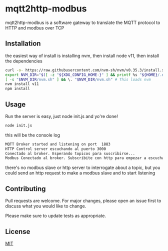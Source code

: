 # mqtt2http-modbus

mqtt2http-modbus is a software gateway to translate the MQTT protocol to HTTP and modbus over TCP

## Installation

the easiest way of install is  installing nvm, then install node v11, then install the dependencies

```bash
curl -o- https://raw.githubusercontent.com/nvm-sh/nvm/v0.35.3/install.sh | bash
export NVM_DIR="$([ -z "${XDG_CONFIG_HOME-}" ] && printf %s "${HOME}/.nvm" || printf %s "${XDG_CONFIG_HOME}/nvm")"
[ -s "$NVM_DIR/nvm.sh" ] && \. "$NVM_DIR/nvm.sh" # This loads nvm
nvm install v11
npm install
```

## Usage

Run the server is easy, just node init.js and yo're done!
```bash
node init.js
```

this will be the console log 

```bash
MQTT Broker started and listening on port  1883
HTTP Control server escuchando al puerto 3000
Conectado al broker. Esperando topicos para suscribirse...
Modbus Conectado al broker. Subscribite con http para empezar a escuchar
```
there's no modbus slave or http server to interrogate about a topic, but you could send an http request to make a modbus slave and to start listening


## Contributing
Pull requests are welcome. For major changes, please open an issue first to discuss what you would like to change.

Please make sure to update tests as appropriate.

## License
[MIT](https://choosealicense.com/licenses/mit/)
